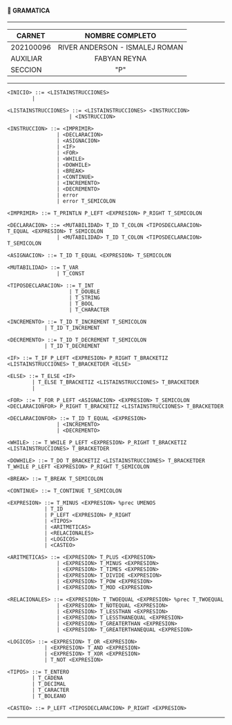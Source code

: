 #### 📌 GRAMATICA

---

<p align="center">

|**CARNET**  |      **NOMBRE COMPLETO**          |  
|----------|:-----------------------------------:|
|202100096 |  RIVER ANDERSON - ISMALEJ ROMAN     |    
| AUXILIAR |            FABYAN REYNA             |   
| SECCION  |                "P"                  |  
</p>

---

    <INICIO> ::= <LISTAINSTRUCCIONES>
            | 

    <LISTAINSTRUCCIONES> ::= <LISTAINSTRUCCIONES> <INSTRUCCION>
                        | <INSTRUCCION>

    <INSTRUCCION> ::= <IMPRIMIR>
                    | <DECLARACION>
                    | <ASIGNACION>
                    | <IF>
                    | <FOR>
                    | <WHILE>
                    | <DOWHILE>
                    | <BREAK>
                    | <CONTINUE>
                    | <INCREMENTO>
                    | <DECREMENTO>
                    | error
                    | error T_SEMICOLON

    <IMPRIMIR> ::= T_PRINTLN P_LEFT <EXPRESION> P_RIGHT T_SEMICOLON

    <DECLARACION> ::= <MUTABILIDAD> T_ID T_COLON <TIPOSDECLARACION> T_EQUAL <EXPRESION> T_SEMICOLON
                    | <MUTABILIDAD> T_ID T_COLON <TIPOSDECLARACION> T_SEMICOLON

    <ASIGNACION> ::= T_ID T_EQUAL <EXPRESION> T_SEMICOLON

    <MUTABILIDAD> ::= T_VAR
                    | T_CONST

    <TIPOSDECLARACION> ::= T_INT
                        | T_DOUBLE
                        | T_STRING
                        | T_BOOL
                        | T_CHARACTER

    <INCREMENTO> ::= T_ID T_INCREMENT T_SEMICOLON
                | T_ID T_INCREMENT

    <DECREMENTO> ::= T_ID T_DECREMENT T_SEMICOLON
                | T_ID T_DECREMENT

    <IF> ::= T_IF P_LEFT <EXPRESION> P_RIGHT T_BRACKETIZ <LISTAINSTRUCCIONES> T_BRACKETDER <ELSE>

    <ELSE> ::= T_ELSE <IF>
            | T_ELSE T_BRACKETIZ <LISTAINSTRUCCIONES> T_BRACKETDER
            | 

    <FOR> ::= T_FOR P_LEFT <ASIGNACION> <EXPRESION> T_SEMICOLON <DECLARACIONFOR> P_RIGHT T_BRACKETIZ <LISTAINSTRUCCIONES> T_BRACKETDER

    <DECLARACIONFOR> ::= T_ID T_EQUAL <EXPRESION>
                    | <INCREMENTO>
                    | <DECREMENTO>

    <WHILE> ::= T_WHILE P_LEFT <EXPRESION> P_RIGHT T_BRACKETIZ <LISTAINSTRUCCIONES> T_BRACKETDER

    <DOWHILE> ::= T_DO T_BRACKETIZ <LISTAINSTRUCCIONES> T_BRACKETDER T_WHILE P_LEFT <EXPRESION> P_RIGHT T_SEMICOLON

    <BREAK> ::= T_BREAK T_SEMICOLON

    <CONTINUE> ::= T_CONTINUE T_SEMICOLON

    <EXPRESION> ::= T_MINUS <EXPRESION> %prec UMENOS
                | T_ID
                | P_LEFT <EXPRESION> P_RIGHT
                | <TIPOS>
                | <ARITMETICAS>
                | <RELACIONALES>
                | <LOGICOS>
                | <CASTEO>

    <ARITMETICAS> ::= <EXPRESION> T_PLUS <EXPRESION>
                    | <EXPRESION> T_MINUS <EXPRESION>
                    | <EXPRESION> T_TIMES <EXPRESION>
                    | <EXPRESION> T_DIVIDE <EXPRESION>
                    | <EXPRESION> T_POW <EXPRESION>
                    | <EXPRESION> T_MOD <EXPRESION>

    <RELACIONALES> ::= <EXPRESION> T_TWOEQUAL <EXPRESION> %prec T_TWOEQUAL
                    | <EXPRESION> T_NOTEQUAL <EXPRESION>
                    | <EXPRESION> T_LESSTHAN <EXPRESION>
                    | <EXPRESION> T_LESSTHANEQUAL <EXPRESION>
                    | <EXPRESION> T_GREATERTHAN <EXPRESION>
                    | <EXPRESION> T_GREATERTHANEQUAL <EXPRESION>

    <LOGICOS> ::= <EXPRESION> T_OR <EXPRESION>
                | <EXPRESION> T_AND <EXPRESION>
                | <EXPRESION> T_XOR <EXPRESION>
                | T_NOT <EXPRESION>

    <TIPOS> ::= T_ENTERO
            | T_CADENA
            | T_DECIMAL
            | T_CARACTER
            | T_BOLEANO

    <CASTEO> ::= P_LEFT <TIPOSDECLARACION> P_RIGHT <EXPRESION>

---